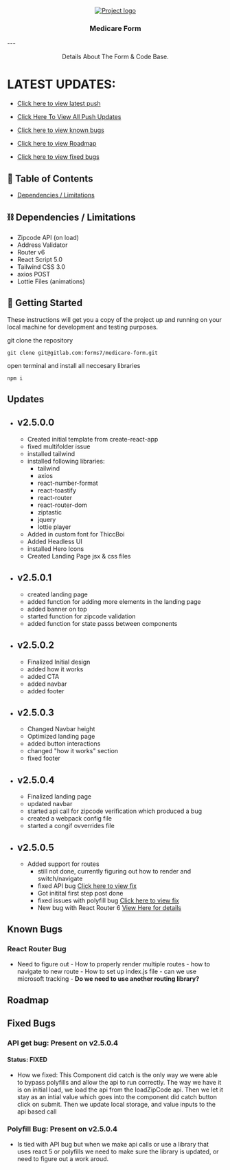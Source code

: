 <p align="center">
  <a href="" rel="noopener">
 <img src="https://assets.website-files.com/5dfd95f78d0e1ee3b32e0f58/5dfd965f8d0e1e23372e0fad_Quotehound%2520Primary%2520Logo%2520-%2520transparent%2520rasterized%2520(1)-p-2600.png" alt="Project logo"></a>
</p>
<h3 align="center">Medicare Form</h3>
---

<p align="center"> Details About The Form & Code Base.
    <br> 
</p>

# LATEST UPDATES: 
- [Click here to view latest push](#latest)

- [Click Here To View All Push Updates](#updates)



- [Click here to view known bugs](#bugs)
- [Click here to view Roadmap](#roadmaps)
- [Click here to view fixed bugs](#fixed)

## 📝 Table of Contents


- [Dependencies / Limitations](#limitations)

## ⛓️ Dependencies / Limitations <a name = "limitations"></a>

- Zipcode API (on load)
- Address Validator 
- Router v6
- React Script 5.0
- Tailwind CSS 3.0 
- axios POST
- Lottie Files (animations)

## 🏁 Getting Started <a name = "getting_started"></a>

These instructions will get you a copy of the project up and running on your local machine for development
and testing purposes. 

git clone the repository
```
git clone git@gitlab.com:forms7/medicare-form.git
```

open terminal and install all neccesary libraries 
```
npm i 
```

## Updates <a name= "updates" > </a>

- ## v2.5.0.0 <a name='latest'></a>
  - Created initial template from create-react-app
  - fixed multifolder issue
  - installed tailwind 
  - installed following libraries:
    - tailwind 
    - axios
    - react-number-format
    - react-toastify 
    - react-router
    - react-router-dom
    - ziptastic
    - jquery 
    - lottie player
  - Added in custom font for ThiccBoi
  - Added Headless UI 
  - installed Hero Icons
  - Created Landing Page jsx & css files

- ## v2.5.0.1 
  - created landing page
  - added function for adding more elements in the landing page
  - added banner on top 
  - started function for zipcode validation 
  - added function for state passs between components


- ## v2.5.0.2 
  - Finalized Initial design
  - added how it works
  - added CTA
  - added navbar 
  - added footer

- ## v2.5.0.3 
  - Changed Navbar height
  - Optimized landing page
  - added button interactions
  - changed "how it works" section
  - fixed footer
  
- ## v2.5.0.4 
  - Finalized landing page
  - updated navbar 
  - started api call for zipcode verification which produced a bug 
  - created a webpack config file
  - started a congif ovverrides file 

- ## v2.5.0.5 <a name='latest'></a>
  - Added support for routes
    - still not done, currently figuring out how to render and switch/navigate
    - fixed API bug <a href="api-bug"> Click here to view fix </a>
    - Got initital first step post done
    - fixed issues with polyfill bug <a href='polyfill'> Click here to view fix </a>
    - New bug with React Router 6 <a href='react-router'> View Here for details </a>
## Known Bugs <a name = "bugs"></a>

### React Router Bug <a href='react-router'></a>
 - Need to figure out
        - How to properly render multiple routes
        - how to navigate to new route
        - How to set up index.js file
        - can we use microsoft tracking
        - <b> Do we need to use another routing library? </b>
## Roadmap <a name = "roadmap"></a>


## Fixed Bugs <a name='fixed'></a>
 ### API get bug: Present on v2.5.0.4 <a name='api-bug'></a>
  #### Status: FIXED
  - How we fixed: This Component did catch is the only way we were able to bypass polyfills and allow the api to run correctly. 
   The way we have it is on initial load, we load the api from the loadZipCode api. Then we let it stay as an intial value which goes into the component did catch button click on submit. Then we update local storage, and value inputs to the api based call 
  ### Polyfill Bug: Present on v2.5.0.4 <a name='polyfill'></a>
  - Is tied with API bug but when we make api calls or use a library that uses react 5 or polyfills we need to make sure the library is updated, or need to figure out a work aroud. 

